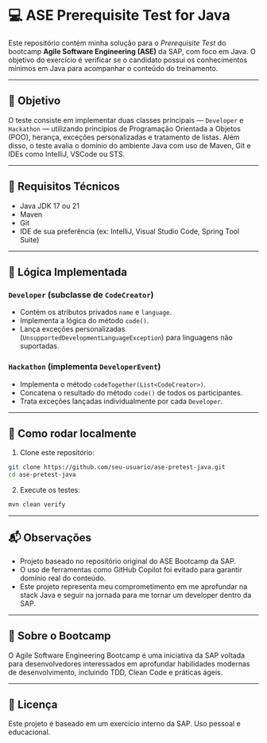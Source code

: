 # 💻 ASE Prerequisite Test for Java

Este repositório contém minha solução para o *Prerequisite Test* do bootcamp **Agile Software Engineering (ASE)** da SAP, com foco em Java. O objetivo do exercício é verificar se o candidato possui os conhecimentos mínimos em Java para acompanhar o conteúdo do treinamento.

---

## 🎯 Objetivo

O teste consiste em implementar duas classes principais — `Developer` e `Hackathon` — utilizando princípios de Programação Orientada a Objetos (POO), herança, exceções personalizadas e tratamento de listas. Além disso, o teste avalia o domínio do ambiente Java com uso de Maven, Git e IDEs como IntelliJ, VSCode ou STS.

---

## 🧰 Requisitos Técnicos

- Java JDK 17 ou 21  
- Maven  
- Git  
- IDE de sua preferência (ex: IntelliJ, Visual Studio Code, Spring Tool Suite)  

---

## 🧠 Lógica Implementada

### `Developer` (subclasse de `CodeCreator`)
- Contém os atributos privados `name` e `language`.
- Implementa a lógica do método `code()`.
- Lança exceções personalizadas (`UnsupportedDevelopmentLanguageException`) para linguagens não suportadas.

### `Hackathon` (implementa `DeveloperEvent`)
- Implementa o método `codeTogether(List<CodeCreator>)`.
- Concatena o resultado do método `code()` de todos os participantes.
- Trata exceções lançadas individualmente por cada `Developer`.

---

## 🚀 Como rodar localmente

1. Clone este repositório:
```bash
git clone https://github.com/seu-usuario/ase-pretest-java.git
cd ase-pretest-java
```

2. Execute os testes:
```bash
mvn clean verify
```

---

## 📬 Observações

- Projeto baseado no repositório original do ASE Bootcamp da SAP.
- O uso de ferramentas como GitHub Copilot foi evitado para garantir domínio real do conteúdo.
- Este projeto representa meu comprometimento em me aprofundar na stack Java e seguir na jornada para me tornar um developer dentro da SAP.

---

## 🧠 Sobre o Bootcamp

O Agile Software Engineering Bootcamp é uma iniciativa da SAP voltada para desenvolvedores interessados em aprofundar habilidades modernas de desenvolvimento, incluindo TDD, Clean Code e práticas ágeis.

---

## 📌 Licença

Este projeto é baseado em um exercício interno da SAP. Uso pessoal e educacional.
